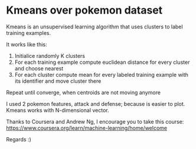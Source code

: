 # Kmeans over pokemon dataset
Kmeans is an unsupervised learning algorithm that uses clusters to label training examples.

It works like this:

1. Initialice randomly K clusters
2. For each training example compute euclidean distance for every cluster and choose nearest
3. For each cluster compute mean for every labeled training example with its identifier and move cluster there

Repeat until converge, when centroids are not moving anymore

I used 2 pokemon features, attack and defense; because is easier to plot. Kmeans works with N-dimensional vector.


Thanks to Coursera and Andrew Ng, I encourage you to take this course:
https://www.coursera.org/learn/machine-learning/home/welcome

Regards :)